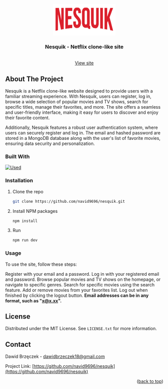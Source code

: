 
<!-- PROJECT LOGO -->
<br />
<div align="center">
  <a href="https://github.com/navid9696/nesquik/tree/main/public/assets/logo.png">
    <img src="public/assets/logo.png" alt="Logo" width="200" height="100">
  </a>

  <h3 align="center">Nesquik - Netflix clone-like site</h3>

  <p align="center">
    <br />
    <a href="https://nesquik-peach.vercel.app">View site</a>
  
  </p>
</div>






<!-- ABOUT THE PROJECT -->
## About The Project

Nesquik is a Netflix clone-like website designed to provide users with a familiar streaming experience. With Nesquik, users can register, log in, browse a wide selection of popular movies and TV shows, search for specific titles, manage their favorites, and more. The site offers a seamless and user-friendly interface, making it easy for users to discover and enjoy their favorite content.

Additionally, Nesquik features a robust user authentication system, where users can securely register and log in. The email and hashed password are stored in a MongoDB database along with the user's list of favorite movies, ensuring data security and personalization.





### Built With


[![Used](https://skillicons.dev/icons?i=nextjs,react,tailwind,ts,mongodb,nodejs,vscode)](https://skillicons.dev)





<!-- GETTING STARTED -->

### Installation



1. Clone the repo
   ```sh
   git clone https://github.com/navid9696/nesquik.git
   ```
2. Install NPM packages
   ```sh
   npm install
   ```
3. Run 
   ```sh
   npm run dev
   ```



<!-- USAGE -->
### Usage
To use the site, follow these steps:

Register with your email and a password.
Log in with your registered email and password.
Browse popular movies and TV shows on the homepage, or navigate to specific genres.
Search for specific movies using the search feature.
Add or remove movies from your favorites list.
Log out when finished by clicking the logout button.
<strong>Email addresses can be in any format, such as "x@x.xx".</strong>







<!-- LICENSE -->
## License

Distributed under the MIT License. See `LICENSE.txt` for more information.





<!-- CONTACT -->
## Contact

Dawid Brzęczek - dawidbrzeczek18@gmail.com

Project Link: [https://github.com/navid9696/nesquik](https://github.com/navid9696/nesquik)

<p align="right">(<a href="#readme-top">back to top</a>)</p>



